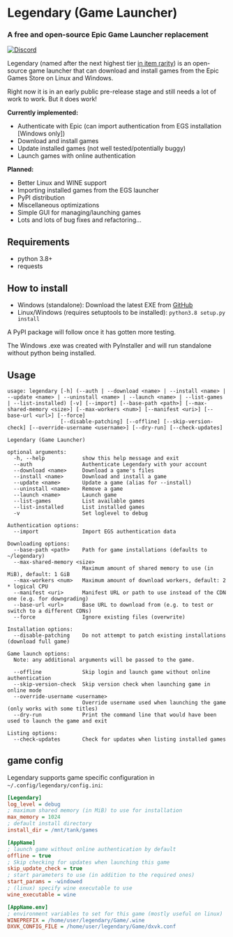 # Legendary (Game Launcher)
### A free and open-source Epic Game Launcher replacement
[![Discord](https://discordapp.com/api/guilds/695233346627698689/widget.png?style=shield)](https://discord.gg/UJKBwPw)

Legendary (named after the next highest tier [in item rarity](https://wow.gamepedia.com/Quality)) is an open-source game launcher that can download and install games from the Epic Games Store on Linux and Windows.

Right now it is in an early public pre-release stage and still needs a lot of work to work. But it does work!

**Currently implemented:**
 - Authenticate with Epic (can import authentication from EGS installation [Windows only])
 - Download and install games
 - Update installed games (not well tested/potentially buggy)
 - Launch games with online authentication

**Planned:**
 - Better Linux and WINE support
 - Importing installed games from the EGS launcher
 - PyPI distribution
 - Miscellaneous optimizations
 - Simple GUI for managing/launching games
 - Lots and lots of bug fixes and refactoring...

## Requirements

- python 3.8+
- requests

## How to install

- Windows (standalone): Download the latest EXE from [GitHub](https://github.com/derrod/legendary/releases/latest)
- Linux/Windows (requires setuptools to be installed): `python3.8 setup.py install`

A PyPI package will follow once it has gotten more testing.

The Windows .exe was created with PyInstaller and will run standalone without python being installed.

## Usage

````
usage: legendary [-h] (--auth | --download <name> | --install <name> | --update <name> | --uninstall <name> | --launch <name> | --list-games | --list-installed) [-v] [--import] [--base-path <path>] [--max-shared-memory <size>] [--max-workers <num>] [--manifest <uri>] [--base-url <url>] [--force]
                 [--disable-patching] [--offline] [--skip-version-check] [--override-username <username>] [--dry-run] [--check-updates]

Legendary (Game Launcher)

optional arguments:
  -h, --help            show this help message and exit
  --auth                Authenticate Legendary with your account
  --download <name>     Download a game's files
  --install <name>      Download and install a game
  --update <name>       Update a game (alias for --install)
  --uninstall <name>    Remove a game
  --launch <name>       Launch game
  --list-games          List available games
  --list-installed      List installed games
  -v                    Set loglevel to debug

Authentication options:
  --import              Import EGS authentication data

Downloading options:
  --base-path <path>    Path for game installations (defaults to ~/legendary)
  --max-shared-memory <size>
                        Maximum amount of shared memory to use (in MiB), default: 1 GiB
  --max-workers <num>   Maximum amount of download workers, default: 2 * logical CPU
  --manifest <uri>      Manifest URL or path to use instead of the CDN one (e.g. for downgrading)
  --base-url <url>      Base URL to download from (e.g. to test or switch to a different CDNs)
  --force               Ignore existing files (overwrite)

Installation options:
  --disable-patching    Do not attempt to patch existing installations (download full game)

Game launch options:
  Note: any additional arguments will be passed to the game.

  --offline             Skip login and launch game without online authentication
  --skip-version-check  Skip version check when launching game in online mode
  --override-username <username>
                        Override username used when launching the game (only works with some titles)
  --dry-run             Print the command line that would have been used to launch the game and exit

Listing options:
  --check-updates       Check for updates when listing installed games
````


## game config

Legendary supports game specific configuration in `~/.config/legendary/config.ini`:
````ini
[Legendary]
log_level = debug
; maximum shared memory (in MiB) to use for installation
max_memory = 1024
; default install directory
install_dir = /mnt/tank/games

[AppName]
; launch game without online authentication by default
offline = true
; Skip checking for updates when launching this game
skip_update_check = true
; start parameters to use (in addition to the required ones)
start_params = -windowed
; (linux) specify wine executable to use
wine_executable = wine

[AppName.env]
; environment variables to set for this game (mostly useful on linux)
WINEPREFIX = /home/user/legendary/Game/.wine
DXVK_CONFIG_FILE = /home/user/legendary/Game/dxvk.conf
````

